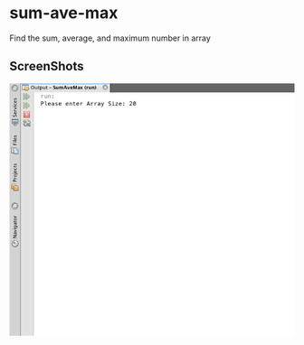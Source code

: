 # sum-ave-max
Find the sum, average, and maximum number in array

## ScreenShots
  
  ![](https://github.com/lvcc-dsa/Students/blob/master/BSIS/Loayon-Dan-Avery/sum-ave-max/SumAveMax_scrcap1.png)
